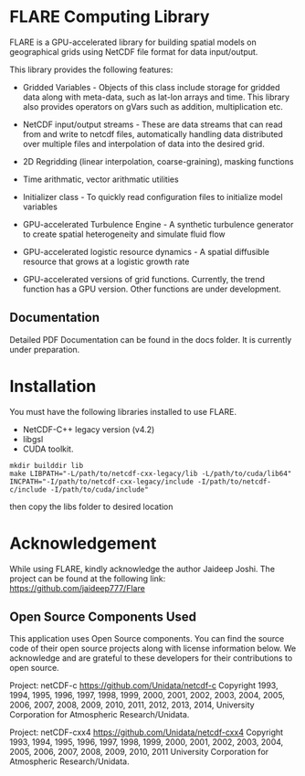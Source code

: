 # FLARE Computing Library

FLARE is a GPU-accelerated library for building spatial models on 
geographical grids using NetCDF file format for data 
input/output.

This library provides the following features:

* Gridded Variables - Objects of this class include 
storage for gridded data along with meta-data, such as lat-lon
arrays and time. This library also provides operators on gVars
such as addition, multiplication etc.

* NetCDF input/output streams - These are data streams that 
can read from and write to netcdf files, 
automatically handling data distributed over multiple files and
interpolation of data into the desired grid.

* 2D Regridding (linear interpolation, coarse-graining), 
masking functions

* Time arithmatic, vector arithmatic utilities

* Initializer class - To quickly read configuration files to 
initialize model variables

* GPU-accelerated Turbulence Engine - A synthetic turbulence 
generator to create spatial heterogeneity and simulate fluid flow

* GPU-accelerated logistic resource dynamics - A spatial diffusible
resource that grows at a logistic growth rate 

* GPU-accelerated versions of grid functions. Currently, the trend 
function has a GPU version. Other functions are under 
development.

## Documentation

Detailed PDF Documentation can be found in the docs folder. It is currently under preparation.


# Installation


You must have the following libraries installed to use FLARE.

* NetCDF-C++ legacy version (v4.2) 
* libgsl 
* CUDA toolkit.

```
mkdir builddir lib
make LIBPATH="-L/path/to/netcdf-cxx-legacy/lib -L/path/to/cuda/lib64" INCPATH="-I/path/to/netcdf-cxx-legacy/include -I/path/to/netcdf-c/include -I/path/to/cuda/include"
```
then copy the libs folder to desired location

# Acknowledgement

While using FLARE, kindly acknowledge the author Jaideep Joshi. 
The project can be found at the following link:
https://github.com/jaideep777/Flare


## Open Source Components Used

This application uses Open Source components. You can find the 
source code of their open source projects along with license information 
below. We acknowledge and are grateful to these developers for their 
contributions to open source.

Project: netCDF-c https://github.com/Unidata/netcdf-c
Copyright 1993, 1994, 1995, 1996, 1997, 1998, 1999, 2000, 2001, 2002,
2003, 2004, 2005, 2006, 2007, 2008, 2009, 2010, 2011, 2012, 2013, 2014,
University Corporation for Atmospheric Research/Unidata.


Project: netCDF-cxx4 https://github.com/Unidata/netcdf-cxx4
Copyright 1993, 1994, 1995, 1996, 1997, 1998, 1999, 2000, 2001, 2002,
2003, 2004, 2005, 2006, 2007, 2008, 2009, 2010, 2011 University
Corporation for Atmospheric Research/Unidata.







